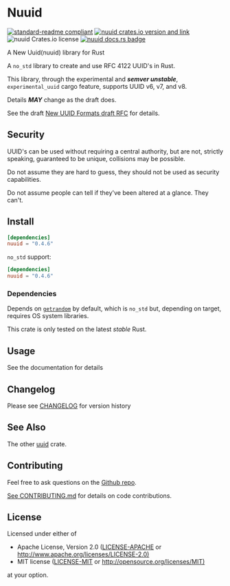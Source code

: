 # Nuuid

[![standard-readme compliant](https://img.shields.io/badge/readme%20style-standard-brightgreen.svg)](https://github.com/RichardLitt/standard-readme)
[![nuuid crates.io version and link](https://img.shields.io/crates/v/nuuid.svg)](https://crates.io/crates/nuuid)
![nuuid Crates.io license](https://img.shields.io/crates/l/nuuid)
[![nuuid docs.rs badge](https://docs.rs/nuuid/badge.svg)](https://docs.rs/nuuid)

A New Uuid(nuuid) library for Rust

A `no_std` library to create and use RFC 4122 UUID's in Rust.

This library, through the experimental and ***semver unstable***,
`experimental_uuid` cargo feature, supports UUID v6, v7, and v8.

Details ***MAY*** change as the draft does.

See the draft [New UUID Formats draft RFC](https://www.ietf.org/archive/id/draft-peabody-dispatch-new-uuid-format-04.html) for details.

## Security

UUID's can be used without requiring a central authority,
but are not, strictly speaking, guaranteed to be unique, collisions may be possible.

Do not assume they are hard to guess, they should not be used as security capabilities.

Do not assume people can tell if they've been altered at a glance. They can't.

## Install

```toml
[dependencies]
nuuid = "0.4.6"
```

`no_std` support:

```toml
[dependencies]
nuuid = "0.4.6"
```

### Dependencies

Depends on [`getrandom`](https://crates.io/crates/getrandom) by default,
which is `no_std` but, depending on target, requires OS system libraries.

This crate is only tested on the latest *stable* Rust.

## Usage

See the documentation for details

## Changelog

Please see [CHANGELOG](CHANGELOG.md) for version history

## See Also

The other [uuid](https://crates.io/crates/uuid) crate.

## Contributing

Feel free to ask questions on the [Github repo](https://github.com/DianaNites/uuid).

[See CONTRIBUTING.md](CONTRIBUTING.md) for details on code contributions.

## License

Licensed under either of

* Apache License, Version 2.0
   ([LICENSE-APACHE](LICENSE-APACHE) or <http://www.apache.org/licenses/LICENSE-2.0)>
* MIT license
   ([LICENSE-MIT](LICENSE-MIT) or <http://opensource.org/licenses/MIT)>

at your option.
